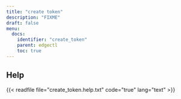 ```yaml
---
title: "create token"
description: "FIXME"
draft: false
menu:
  docs:
    identifier: "create_token"
    parent: edgectl
    toc: true
---
```


## Help

{{< readfile file="create_token.help.txt" code="true" lang="text" >}}
